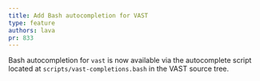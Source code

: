 ```yaml
---
title: Add Bash autocompletion for VAST
type: feature
authors: lava
pr: 833
---
```


Bash autocompletion for `vast` is now available via the autocomplete script
located at `scripts/vast-completions.bash` in the VAST source tree.
